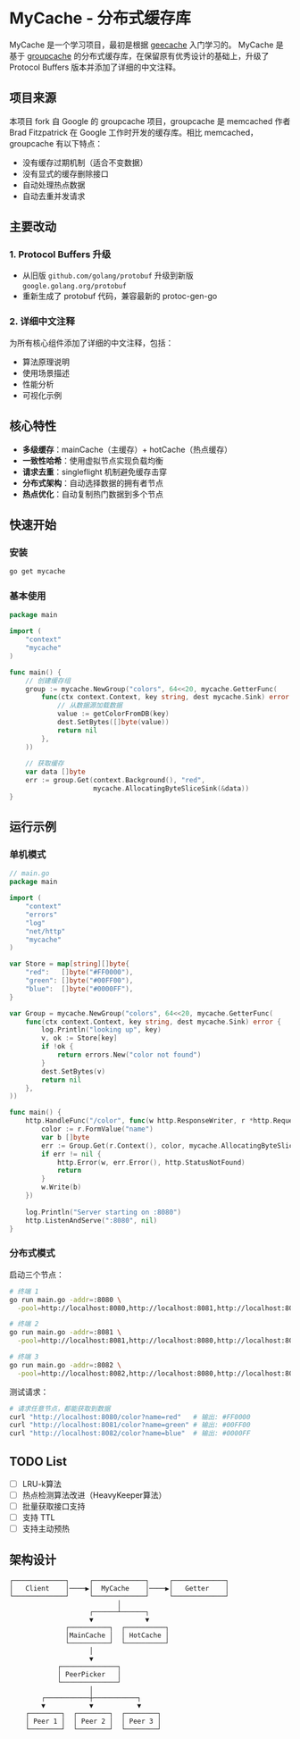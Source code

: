 # MyCache - 分布式缓存库
MyCache 是一个学习项目，最初是根据 [geecache](https://github.com/geektutu/7days-golang) 入门学习的。
MyCache 是基于 [groupcache](https://github.com/golang/groupcache) 的分布式缓存库，在保留原有优秀设计的基础上，升级了 Protocol Buffers 版本并添加了详细的中文注释。

## 项目来源

本项目 fork 自 Google 的 groupcache 项目，groupcache 是 memcached 作者 Brad Fitzpatrick 在 Google 工作时开发的缓存库。相比 memcached，groupcache 有以下特点：
- 没有缓存过期机制（适合不变数据）
- 没有显式的缓存删除接口
- 自动处理热点数据
- 自动去重并发请求

## 主要改动

### 1. Protocol Buffers 升级
- 从旧版 `github.com/golang/protobuf` 升级到新版 `google.golang.org/protobuf`
- 重新生成了 protobuf 代码，兼容最新的 protoc-gen-go

### 2. 详细中文注释
为所有核心组件添加了详细的中文注释，包括：
- 算法原理说明
- 使用场景描述
- 性能分析
- 可视化示例

## 核心特性

- **多级缓存**：mainCache（主缓存）+ hotCache（热点缓存）
- **一致性哈希**：使用虚拟节点实现负载均衡
- **请求去重**：singleflight 机制避免缓存击穿
- **分布式架构**：自动选择数据的拥有者节点
- **热点优化**：自动复制热门数据到多个节点

## 快速开始

### 安装

```bash
go get mycache
```

### 基本使用

```go
package main

import (
    "context"
    "mycache"
)

func main() {
    // 创建缓存组
    group := mycache.NewGroup("colors", 64<<20, mycache.GetterFunc(
        func(ctx context.Context, key string, dest mycache.Sink) error {
            // 从数据源加载数据
            value := getColorFromDB(key)
            dest.SetBytes([]byte(value))
            return nil
        },
    ))
    
    // 获取缓存
    var data []byte
    err := group.Get(context.Background(), "red", 
                     mycache.AllocatingByteSliceSink(&data))
}
```

## 运行示例

### 单机模式

```go
// main.go
package main

import (
    "context"
    "errors"
    "log"
    "net/http"
    "mycache"
)

var Store = map[string][]byte{
    "red":   []byte("#FF0000"),
    "green": []byte("#00FF00"),
    "blue":  []byte("#0000FF"),
}

var Group = mycache.NewGroup("colors", 64<<20, mycache.GetterFunc(
    func(ctx context.Context, key string, dest mycache.Sink) error {
        log.Println("looking up", key)
        v, ok := Store[key]
        if !ok {
            return errors.New("color not found")
        }
        dest.SetBytes(v)
        return nil
    },
))

func main() {
    http.HandleFunc("/color", func(w http.ResponseWriter, r *http.Request) {
        color := r.FormValue("name")
        var b []byte
        err := Group.Get(r.Context(), color, mycache.AllocatingByteSliceSink(&b))
        if err != nil {
            http.Error(w, err.Error(), http.StatusNotFound)
            return
        }
        w.Write(b)
    })
    
    log.Println("Server starting on :8080")
    http.ListenAndServe(":8080", nil)
}
```

### 分布式模式

启动三个节点：

```bash
# 终端 1
go run main.go -addr=:8080 \
  -pool=http://localhost:8080,http://localhost:8081,http://localhost:8082

# 终端 2
go run main.go -addr=:8081 \
  -pool=http://localhost:8081,http://localhost:8080,http://localhost:8082

# 终端 3
go run main.go -addr=:8082 \
  -pool=http://localhost:8082,http://localhost:8080,http://localhost:8081
```

测试请求：
```bash
# 请求任意节点，都能获取到数据
curl "http://localhost:8080/color?name=red"   # 输出: #FF0000
curl "http://localhost:8081/color?name=green" # 输出: #00FF00
curl "http://localhost:8082/color?name=blue"  # 输出: #0000FF
```

## TODO List

- [ ] LRU-k算法
- [ ] 热点检测算法改进（HeavyKeeper算法）
- [ ] 批量获取接口支持
- [ ] 支持 TTL
- [ ] 支持主动预热

## 架构设计

```
┌─────────────┐     ┌─────────────┐     ┌─────────────┐
│   Client    │────▶│  MyCache    │────▶│   Getter    │
└─────────────┘     └─────────────┘     └─────────────┘
                           │
                    ┌──────┴──────┐
                    ▼             ▼
              ┌──────────┐  ┌──────────┐
              │MainCache │  │ HotCache │
              └──────────┘  └──────────┘
                    │
                    ▼
            ┌──────────────┐
            │ PeerPicker   │
            └──────────────┘
                    │
        ┌───────────┼───────────┐
        ▼           ▼           ▼
    ┌────────┐  ┌────────┐  ┌────────┐
    │ Peer 1 │  │ Peer 2 │  │ Peer 3 │
    └────────┘  └────────┘  └────────┘
```
